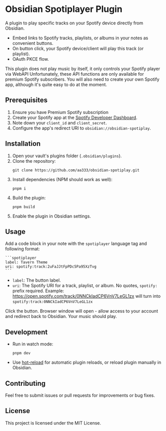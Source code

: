 # Obsidian Spotiplayer Plugin

A plugin to play specific tracks on your Spotify device directly from Obsidian.

- Embed links to Spotify tracks, playlists, or albums in your notes as convenient buttons.
- On button click, your Spotify device/client will play this track (or playlist).
- OAuth PKCE flow.

This plugin does not play music by itself, it only controls your Spotify player via WebAPI
Unfortunately, these API functions are only available for premium Spotify subscribers. You will also need to create your own Spotify app, although it's quite easy to do at the moment.

## Prerequisites

1. Ensure you have Premium Spotify subscription
2. Create your Spotify app at the [Spotify Developer Dashboard](https://developer.spotify.com/dashboard/).
3. Note down your `client_id` and `client_secret`.
4. Configure the app's redirect URI to `obsidian://obsidian-spotiplay`.

## Installation

1. Open your vault's plugins folder (`.obsidian/plugins`).
2. Clone the repository:
   ```
   git clone https://github.com/aa333/obsidian-spotiplay.git
   ```
3. Install dependencies (NPM should work as well):
   ```
   pnpm i
   ```
4. Build the plugin:
   ```
   pnpm build
   ```
5. Enable the plugin in Obsidian settings.

## Usage

Add a code block in your note with the `spotiplayer` language tag and following format:

~~~
```spotiplayer
label: Tavern Theme
uri: spotify:track:2uFaJJtFpPDc5Pa95XzTvg
```
~~~

- `label`: The button label.
- `uri`: The Spotify URI for a track, playlist, or album. No quotes, `spotify:` prefix required.
Example: https://open.spotify.com/track/0NNCkIadCP6VnV7LeGL1zx will turn into `spotify:track:0NNCkIadCP6VnV7LeGL1zx`

Click the button. Browser window will open - allow access to your account and redirect back to Obsidian. Your music should play.

## Development

- Run in watch mode:
  ```
  pnpm dev
  ```
- Use [hot-reload](https://github.com/pjeby/hot-reload) for automatic plugin reloads, or reload plugin manually in Obsidian.

## Contributing

Feel free to submit issues or pull requests for improvements or bug fixes. 

## License

This project is licensed under the MIT License.